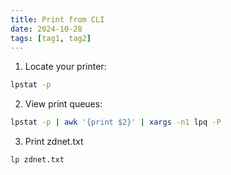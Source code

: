 ```yaml
---
title: Print from CLI
date: 2024-10-28
tags: [tag1, tag2]
---
```


1. Locate your printer:

```bash
lpstat -p
```

2. View print queues:

```bash
lpstat -p | awk '{print $2}' | xargs -n1 lpq -P
```

3. Print zdnet.txt

```bash
lp zdnet.txt
```
